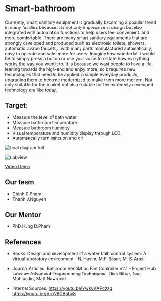 # Smart-bathroom

Currently, smart sanitary equipment is gradually becoming a popular trend in many families because it is not only impressive in design but also integrated with automation functions to help users feel convenient. and more comfortable.
There are many smart sanitary equipments that are strongly developed and produced such as electronic toilets, showers, automatic lavabo faucets,...with many parts manufactured automatically, easy to operate and safe. more for users. Imagine how wonderful it would be to simply press a button or use your voice to dictate how everything works the way you want it to.
It is because we want people to have a life leaning towards the high-end and enjoy more, so it requires new technologies that need to be applied in simple everyday products, upgrading them to become modernized to make them more modern. Not only suitable for the market but also suitable for the extremely developed technology era like today.

## Target:
* Measure the level of bath water
* Measure bathroom temperature
* Measure bathroom humidity
* Visual temperature and humidity display through LCD
* Automatically turn lights on and off 

![final diagram full](https://user-images.githubusercontent.com/75044457/174491460-f48a99c2-f5aa-4bb8-a360-b9151f6ab71b.png)

![Labview](https://user-images.githubusercontent.com/81580234/175266082-f0cb873f-e05a-4a1f-8639-51940a582db7.PNG)


[Video Demo](https://drive.google.com/file/d/1q-8NoHdRyF9QnNBoZH8YM1OdyBzVxAlL/view?usp=sharing)

## Our team
* Chinh C.Pham
* Thanh V.Nguyen

## Our Mentor
* PhD Hung D.Pham

## References
* Books:
Design and development of a water bath control system: A virtual laboratory environment - N. Hasim; M.F. Basar; M. S. Aras

* Journal Articles: 
Bathroom Ventilation Fan Controller v2.1 - Project Hub
Labview Advanced Progeamming Techniques - Rick Bitter, Taqi Mohiuddin, Matt Nawrocki

* Internet Sources:
https://youtu.be/YwkvKAPcXzg
https://youtu.be/VrpN8CB5by8
